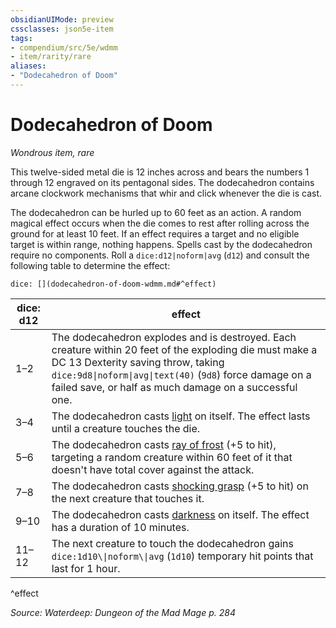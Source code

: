 ```yaml
---
obsidianUIMode: preview
cssclasses: json5e-item
tags:
- compendium/src/5e/wdmm
- item/rarity/rare
aliases: 
- "Dodecahedron of Doom"
---
```

# Dodecahedron of Doom
*Wondrous item, rare*  


This twelve-sided metal die is 12 inches across and bears the numbers 1 through 12 engraved on its pentagonal sides. The dodecahedron contains arcane clockwork mechanisms that whir and click whenever the die is cast.

The dodecahedron can be hurled up to 60 feet as an action. A random magical effect occurs when the die comes to rest after rolling across the ground for at least 10 feet. If an effect requires a target and no eligible target is within range, nothing happens. Spells cast by the dodecahedron require no components. Roll a `dice:d12|noform|avg` (`d12`) and consult the following table to determine the effect:

`dice: [](dodecahedron-of-doom-wdmm.md#^effect)`

| dice: d12 | effect |
|-----------|--------|
| 1–2 | The dodecahedron explodes and is destroyed. Each creature within 20 feet of the exploding die must make a DC 13 Dexterity saving throw, taking `dice:9d8\|noform\|avg\|text(40)` (`9d8`) force damage on a failed save, or half as much damage on a successful one. |
| 3–4 | The dodecahedron casts [light](2-Mechanics/CLI/spells/light.md) on itself. The effect lasts until a creature touches the die. |
| 5–6 | The dodecahedron casts [ray of frost](2-Mechanics/CLI/spells/ray-of-frost.md) (+5 to hit), targeting a random creature within 60 feet of it that doesn't have total cover against the attack. |
| 7–8 | The dodecahedron casts [shocking grasp](2-Mechanics/CLI/spells/shocking-grasp.md) (+5 to hit) on the next creature that touches it. |
| 9–10 | The dodecahedron casts [darkness](2-Mechanics/CLI/spells/darkness.md) on itself. The effect has a duration of 10 minutes. |
| 11–12 | The next creature to touch the dodecahedron gains `dice:1d10\\|noform\\|avg` (`1d10`) temporary hit points that last for 1 hour. |
^effect

*Source: Waterdeep: Dungeon of the Mad Mage p. 284*
